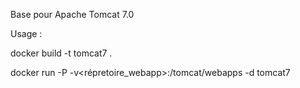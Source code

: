 Base pour Apache Tomcat 7.0


Usage :

docker build -t tomcat7 .

docker run -P -v<répretoire_webapp>:/tomcat/webapps -d tomcat7
